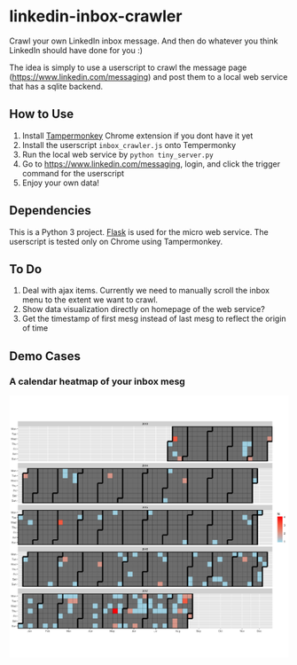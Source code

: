 # linkedin-inbox-crawler

Crawl your own LinkedIn inbox message.
And then do whatever you think LinkedIn should have done for you :)

The idea is simply to use a userscript to crawl the message page (https://www.linkedin.com/messaging) and post them to a local web service that has a sqlite backend.

## How to Use

1. Install [Tampermonkey](https://tampermonkey.net/) Chrome extension if you dont have it yet
2. Install the userscript `inbox_crawler.js` onto Tempermonky
3. Run the local web service by `python tiny_server.py`
4. Go to https://www.linkedin.com/messaging, login, and click the trigger command for the userscript
5. Enjoy your own data!

## Dependencies

This is a Python 3 project. 
[Flask](http://flask.pocoo.org/) is used for the micro web service.
The userscript is tested only on Chrome using Tampermonkey.

## To Do

1. Deal with ajax items. Currently we need to manually scroll the inbox menu to the extent we want to crawl.
2. Show data visualization directly on homepage of the web service?
3. Get the timestamp of first mesg instead of last mesg to reflect the origin of time

## Demo Cases
### A calendar heatmap of your inbox mesg

![alt text](https://raw.githubusercontent.com/everdark/linkedin-inbox-crawler/master/static/calendar_heatmap.png)
